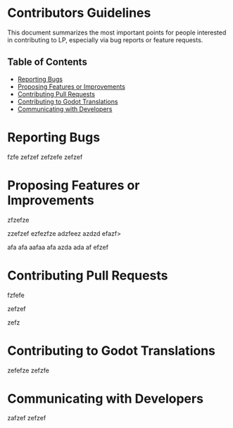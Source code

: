 # Contributors Guidelines

This document summarizes the most important points for people interested in
contributing to LP, especially via bug reports or feature requests.


## Table of Contents

- [Reporting Bugs](#reporting-bugs)
- [Proposing Features or Improvements](#proposing-features-or-improvements)
- [Contributing Pull Requests](#contributing-pull-requests)
- [Contributing to Godot Translations](#contributing-to-godot-translations)
- [Communicating with Developers](#communicating-with-developers)

# Reporting Bugs

fzfe
zefzef
zefzefe
zefzef

# Proposing Features or Improvements

zfzefze

zzefzef
ezfezfze
adzfeez
azdzd
efazf>

afa
afa
aafaa
afa
azda
ada
af
efzef
# Contributing Pull Requests

fzfefe

zefzef

zefz

# Contributing to Godot Translations

zefefze
zefzfe

# Communicating with Developers

zafzef
zefzef
